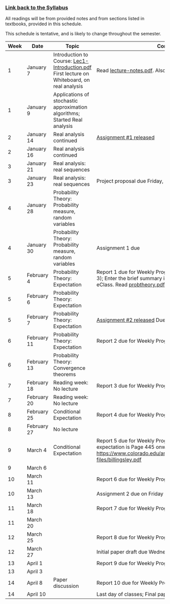 <h3><a href="https://github.com/ajingj82/stochapprox/">Link back to the Syllabus</a></h3>

All readings will be from provided notes and from sections listed in textbooks, provided in this schedule. 

This schedule is tentative, and is likely to change throughout the semester. 


Week | Date | Topic | Comments
------------ | ------------- | ------------- | -------------
1| January 7 | Introduction to Course: <a href="lectures/Lec1-Introduction.pdf">Lec1-Introduction.pdf</a> <br> First lecture on Whiteboard, on real analysis | Read <a href="lectures/lecture-notes.pdf">lecture-notes.pdf</a>. Also read Borkar's first chapter.
1 | January 9 |  Applications of stochastic approximation algorithms; Started Real analysis | 
2 | January 14 | Real analysis continued | <a href="assignments/assignment1.pdf">Assignment #1 released</a>
2 | January 16 | Real analysis continued |
3 | January 21 | Real analysis: real sequences |
3 | January 23 | Real analysis: real sequences | Project proposal due Friday, January 25
4 | January 28 | Probability Theory: Probability measure, random variables |
4 | January 30 | Probability Theory: Probability measure, random variables | Assignment 1 due
5 | February 4 | Probability Theory: Expectation | Report 1 due for Weekly Progress (for January 28 - February 3); Enter the brief summary in the forum and in the Quiz on eClass.  Read <a href="lectures/probtheory.pdf">probtheory.pdf</a>.
5 | February 6 | Probability Theory: Expectation | 
5 | February 7 | Probability Theory: Expectation | <a href="assignments/assignment2.pdf">Assignment #2 released</a> Due date March 15
6 | February 11 | Probability Theory: Expectation | Report 2 due for Weekly Progress 
6 | February 13 | Probability Theory: Convergence theorems |
7 | February 18 | Reading week: No lecture | Report 3 due for Weekly Progress 
7 | February 20 | Reading week: No lecture |
8 | February 25 | Conditional Expectation | Report 4 due for Weekly Progress 
8 | February 27 | No lecture | 
9 | March 4 | Conditional Expectation | Report 5 due for Weekly Progress. Reference for conditional expectation is Page 445 onwards in  https://www.colorado.edu/amath/sites/default/files/attached-files/billingsley.pdf 
9 | March 6 | |
10 | March 11 | | Report 6 due for Weekly Progress 
10 | March 13 | | Assignment 2 due on Friday
11 | March 18 | | Report 7 due for Weekly Progress 
11 | March 20 | |
12 | March 25 | | Report 8 due for Weekly Progress 
12 | March 27 | | Initial paper draft due Wednesday, March 27
13 | April 1 | | Report 9 due for Weekly Progress 
13 | April 3 | |
14 | April 8 | Paper discussion | Report 10 due for Weekly Progress 
14 | April 10 | | Last day of classes; Final paper due April 17

